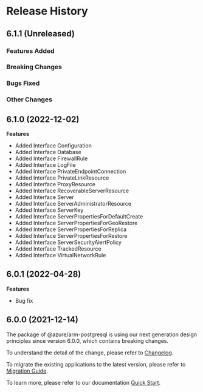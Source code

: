 # Release History

## 6.1.1 (Unreleased)

### Features Added

### Breaking Changes

### Bugs Fixed

### Other Changes

## 6.1.0 (2022-12-02)
    
**Features**

  - Added Interface Configuration
  - Added Interface Database
  - Added Interface FirewallRule
  - Added Interface LogFile
  - Added Interface PrivateEndpointConnection
  - Added Interface PrivateLinkResource
  - Added Interface ProxyResource
  - Added Interface RecoverableServerResource
  - Added Interface Server
  - Added Interface ServerAdministratorResource
  - Added Interface ServerKey
  - Added Interface ServerPropertiesForDefaultCreate
  - Added Interface ServerPropertiesForGeoRestore
  - Added Interface ServerPropertiesForReplica
  - Added Interface ServerPropertiesForRestore
  - Added Interface ServerSecurityAlertPolicy
  - Added Interface TrackedResource
  - Added Interface VirtualNetworkRule
    
## 6.0.1 (2022-04-28)

**Features**

  - Bug fix


## 6.0.0 (2021-12-14)

The package of @azure/arm-postgresql is using our next generation design principles since version 6.0.0, which contains breaking changes.

To understand the detail of the change, please refer to [Changelog](https://aka.ms/js-track2-changelog).

To migrate the existing applications to the latest version, please refer to [Migration Guide](https://aka.ms/js-track2-migration-guide).

To learn more, please refer to our documentation [Quick Start](https://aka.ms/azsdk/js/mgmt/quickstart ).
